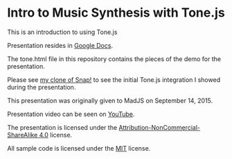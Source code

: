 # Intro to Music Synthesis with Tone.js

This is an introduction to using Tone.js

Presentation resides in [Google Docs](https://drive.google.com/open?id=1Vz3YW2q8ei1kgTSdkvqM0FS35VC50_DKeF2zuIHnxrs).

The tone.html file in this repository contains the pieces of the demo for the presentation.

Please see [my clone of Snap!](https://github.com/sfradkin/Snap--Build-Your-Own-Blocks) to see the initial Tone.js integration I showed during the presentation.

This presentation was originally given to MadJS on September 14, 2015.

Presentation video can be seen on [YouTube](https://www.youtube.com/watch?v=LluWo3eY-m4&feature=youtu.be).

The presentation is licensed under the [Attribution-NonCommercial-ShareAlike 4.0](https://creativecommons.org/licenses/by-nc-sa/4.0/) license.

All sample code is licensed under the [MIT](http://opensource.org/licenses/MIT) license.
